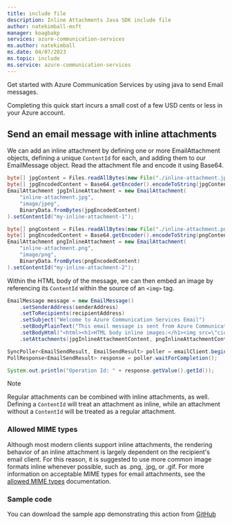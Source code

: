 ```yaml
---
title: include file
description: Inline Attachments Java SDK include file
author: natekimball-msft
manager: koagbakp
services: azure-communication-services
ms.author: natekimball
ms.date: 04/07/2023
ms.topic: include
ms.service: azure-communication-services
---
```


Get started with Azure Communication Services by using java to send Email messages.

Completing this quick start incurs a small cost of a few USD cents or less in your Azure account.

## Send an email message with inline attachments

We can add an inline attachment by defining one or more EmailAttachment objects, defining a unique `ContentId` for each, and adding them to our EmailMessage object. Read the attachment file and encode it using Base64.

```java
byte[] jpgContent = Files.readAllBytes(new File("./inline-attachment.jpg").toPath());
byte[] jpgEncodedContent = Base64.getEncoder().encodeToString(jpgContent).getBytes();
EmailAttachment jpgInlineAttachment = new EmailAttachment(
    "inline-attachment.jpg",
    "image/jpeg",
    BinaryData.fromBytes(jpgEncodedContent)
).setContentId("my-inline-attachment-1");

byte[] pngContent = Files.readAllBytes(new File("./inline-attachment.png").toPath());
byte[] pngEncodedContent = Base64.getEncoder().encodeToString(pngContent).getBytes();
EmailAttachment pngInlineAttachment = new EmailAttachment(
    "inline-attachment.png",
    "image/png",
    BinaryData.fromBytes(pngEncodedContent)
).setContentId("my-inline-attachment-2");
```

Within the HTML body of the message, we can then embed an image by referencing its `ContentId` within the source of an `<img>` tag.

```java
EmailMessage message = new EmailMessage()
    .setSenderAddress(senderAddress)
    .setToRecipients(recipientAddress)
    .setSubject("Welcome to Azure Communication Services Email")
    .setBodyPlainText("This email message is sent from Azure Communication Services Email using the Java SDK.");
    .setBodyHtml("<html><h1>HTML body inline images:</h1><img src=\"cid:my-inline-attachment-1\" /><img src=\"cid:my-inline-attachment-2\" /></html>")
    .setAttachments(jpgInlineAttachmentContent, pngInlineAttachmentContent);

SyncPoller<EmailSendResult, EmailSendResult> poller = emailClient.beginSend(message, null);
PollResponse<EmailSendResult> response = poller.waitForCompletion();

System.out.println("Operation Id: " + response.getValue().getId());
```

> [!NOTE]
> Regular attachments can be combined with inline attachments, as well. Defining a `ContentId` will treat an attachment as inline, while an attachment without a `ContentId` will be treated as a regular attachment.

### Allowed MIME types

Although most modern clients support inline attachments, the rendering behavior of an inline attachment is largely dependent on the recipient's email client. For this reason, it is suggested to use more common image formats inline whenever possible, such as .png, .jpg, or .gif. For more information on acceptable MIME types for email attachments, see the [allowed MIME types](../../../../concepts/email/email-attachment-allowed-mime-types.md) documentation.

### Sample code

You can download the sample app demonstrating this action from [GitHub](https://github.com/Azure-Samples/communication-services-java-quickstarts/tree/main/send-email-advanced/send-email-inline-attachments)

